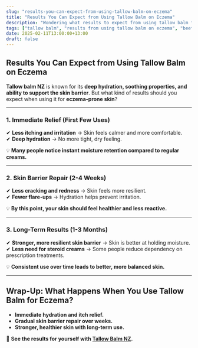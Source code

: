 ```yaml
---
slug: "results-you-can-expect-from-using-tallow-balm-on-eczema"
title: "Results You Can Expect from Using Tallow Balm on Eczema"
description: "Wondering what results to expect from using tallow balm for eczema? Learn how it hydrates, soothes, and strengthens the skin barrier over time."
tags: ["tallow balm", "results from using tallow balm on eczema", "beef tallow for skin NZ"]
date: 2025-02-11T13:00:00+13:00
draft: false
---
```


## Results You Can Expect from Using Tallow Balm on Eczema  

**Tallow balm NZ** is known for its **deep hydration, soothing properties, and ability to support the skin barrier**. But what kind of results should you expect when using it for **eczema-prone skin**?  

---

### **1. Immediate Relief (First Few Uses)**  

✔ **Less itching and irritation** → Skin feels calmer and more comfortable.  
✔ **Deep hydration** → No more tight, dry feeling.  

💡 **Many people notice instant moisture retention compared to regular creams.**  

---

### **2. Skin Barrier Repair (2-4 Weeks)**  

✔ **Less cracking and redness** → Skin feels more resilient.  
✔ **Fewer flare-ups** → Hydration helps prevent irritation.  

💡 **By this point, your skin should feel healthier and less reactive.**  

---

### **3. Long-Term Results (1-3 Months)**  

✔ **Stronger, more resilient skin barrier** → Skin is better at holding moisture.  
✔ **Less need for steroid creams** → Some people reduce dependency on prescription treatments.  

💡 **Consistent use over time leads to better, more balanced skin.**  

---

## **Wrap-Up: What Happens When You Use Tallow Balm for Eczema?**  

- **Immediate hydration and itch relief.**  
- **Gradual skin barrier repair over weeks.**  
- **Stronger, healthier skin with long-term use.**  

🔗 **See the results for yourself with [Tallow Balm NZ](https://primalpantry.co.nz/shop/products/tallow-skin/).**
